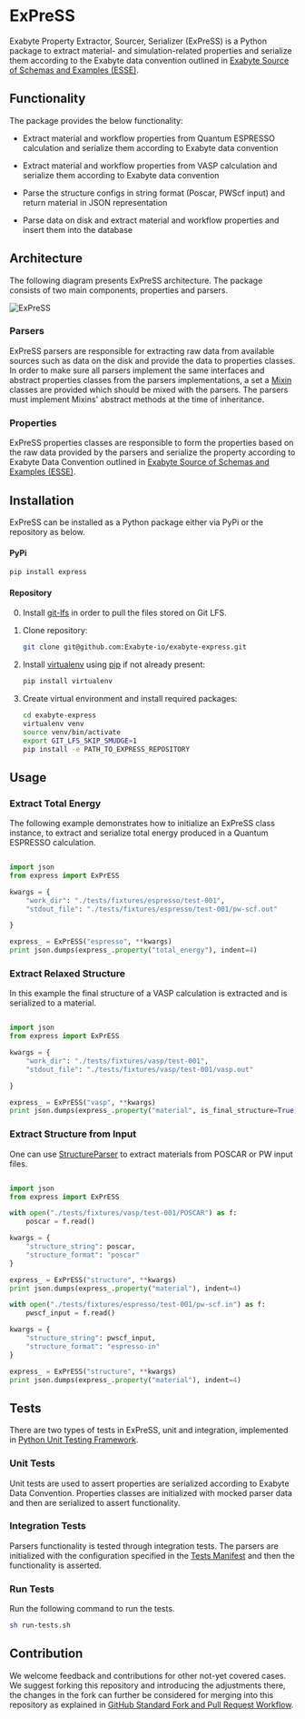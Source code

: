 # ExPreSS

Exabyte Property Extractor, Sourcer, Serializer (ExPreSS) is a Python package to extract material- and simulation-related properties and serialize them according to the Exabyte data convention outlined in [Exabyte Source of Schemas and Examples (ESSE)](https://github.com/Exabyte-io/exabyte-esse). 

## Functionality

The package provides the below functionality:

- Extract material and workflow properties from Quantum ESPRESSO calculation and serialize them according to Exabyte data convention

- Extract material and workflow properties from VASP calculation and serialize them according to Exabyte data convention

- Parse the structure configs in string format (Poscar, PWScf input) and return material in JSON representation

- Parse data on disk and extract material and workflow properties and insert them into the database

## Architecture

The following diagram presents ExPreSS architecture. The package consists of two main components, properties and parsers.

![ExPreSS](https://user-images.githubusercontent.com/10528238/53114392-86d2b380-34f8-11e9-8d88-79196782fa7e.png)

### Parsers

ExPreSS parsers are responsible for extracting raw data from available sources such as data on the disk and provide the data to properties classes. In order to make sure all parsers implement the same interfaces and abstract properties classes from the parsers implementations, a set a [Mixin](express/parsers/mixins) classes are provided which should be mixed with the parsers. The parsers must implement Mixins' abstract methods at the time of inheritance.

### Properties

ExPreSS properties classes are responsible to form the properties based on the raw data provided by the parsers and serialize the property according to Exabyte Data Convention outlined in [Exabyte Source of Schemas and Examples (ESSE)](https://github.com/Exabyte-io/exabyte-esse). 

## Installation

ExPreSS can be installed as a Python package either via PyPi or the repository as below.

#### PyPi

```bash
pip install express
```

#### Repository

0. Install [git-lfs](https://help.github.com/articles/installing-git-large-file-storage/) in order to pull the files stored on Git LFS.

1. Clone repository:
    
    ```bash
    git clone git@github.com:Exabyte-io/exabyte-express.git
    ```

2. Install [virtualenv](https://virtualenv.pypa.io/en/stable/) using [pip](https://pip.pypa.io/en/stable/) if not already present:

    ```bash
    pip install virtualenv
    ```

3. Create virtual environment and install required packages:

    ```bash
    cd exabyte-express
    virtualenv venv
    source venv/bin/activate
    export GIT_LFS_SKIP_SMUDGE=1
    pip install -e PATH_TO_EXPRESS_REPOSITORY
    ```

## Usage

### Extract Total Energy

The following example demonstrates how to initialize an ExPreSS class instance, to extract and serialize total energy produced in a Quantum ESPRESSO calculation.

```python

import json
from express import ExPrESS

kwargs = {
    "work_dir": "./tests/fixtures/espresso/test-001",
    "stdout_file": "./tests/fixtures/espresso/test-001/pw-scf.out"

}

express_ = ExPrESS("espresso", **kwargs)
print json.dumps(express_.property("total_energy"), indent=4)

```

### Extract Relaxed Structure

In this example the final structure of a VASP calculation is extracted and is serialized to a material.

```python

import json
from express import ExPrESS

kwargs = {
    "work_dir": "./tests/fixtures/vasp/test-001",
    "stdout_file": "./tests/fixtures/vasp/test-001/vasp.out"

}

express_ = ExPrESS("vasp", **kwargs)
print json.dumps(express_.property("material", is_final_structure=True), indent=4)

```

### Extract Structure from Input

One can use [StructureParser](express/parsers/structure.py) to extract materials from POSCAR or PW input files.

```python

import json
from express import ExPrESS

with open("./tests/fixtures/vasp/test-001/POSCAR") as f:
    poscar = f.read()

kwargs = {
    "structure_string": poscar,
    "structure_format": "poscar"
}

express_ = ExPrESS("structure", **kwargs)
print json.dumps(express_.property("material"), indent=4)

with open("./tests/fixtures/espresso/test-001/pw-scf.in") as f:
    pwscf_input = f.read()

kwargs = {
    "structure_string": pwscf_input,
    "structure_format": "espresso-in"
}

express_ = ExPrESS("structure", **kwargs)
print json.dumps(express_.property("material"), indent=4)

```

## Tests

There are two types of tests in ExPreSS, unit and integration, implemented in [Python Unit Testing Framework](https://docs.python.org/2/library/unittest.html).

### Unit Tests

Unit tests are used to assert properties are serialized according to Exabyte Data Convention. Properties classes are initialized with mocked parser data and then are serialized to assert functionality.

### Integration Tests

Parsers functionality is tested through integration tests. The parsers are initialized with the configuration specified in the [Tests Manifest](./tests/manifest.yaml) and then the functionality is asserted.

### Run Tests

Run the following command to run the tests.

```bash
sh run-tests.sh
```

## Contribution

We welcome feedback and contributions for other not-yet covered cases. We suggest forking this repository and introducing the adjustments there, the changes in the fork can further be considered for merging into this repository as explained in [GitHub Standard Fork and Pull Request Workflow](https://gist.github.com/Chaser324/ce0505fbed06b947d962).
